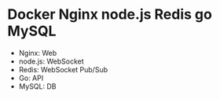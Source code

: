 # Docker Nginx node.js Redis go MySQL
- Nginx: Web
- node.js: WebSocket
- Redis: WebSocket Pub/Sub
- Go: API
- MySQL: DB
